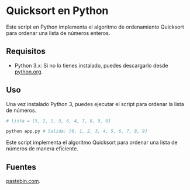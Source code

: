 # Quicksort en Python 

Este script en Python implementa el algoritmo de ordenamiento Quicksort para ordenar una lista de números enteros.

## Requisitos 
- Python 3.x: Si no lo tienes instalado, puedes descargarlo desde [python.org](https://www.python.org/downloads/).

## Uso 
Una vez instalado Python 3, puedes ejecutar el script para ordenar la lista de números.

```bash
# lista = [5, 2, 1, 3, 6, 4, 7, 8, 9, 0]

python app.py # Salida: [0, 1, 2, 3, 4, 5, 6, 7, 8, 9]
```

Este script implementa el algoritmo Quicksort para ordenar una lista de números de manera eficiente.


## Fuentes

[pastebin.com](https://pastebin.com/E8C1gf4s).